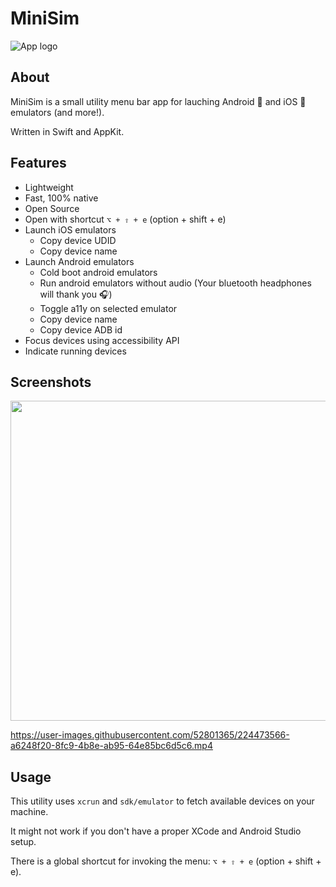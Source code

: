 # MiniSim

![App logo](/MiniSim/Assets.xcassets/AppIcon.appiconset/256.png)

## About

MiniSim is a small utility menu bar app for lauching Android 🤖 and iOS  emulators (and more!).

Written in Swift and AppKit. 

## Features
- Lightweight
- Fast, 100% native
- Open Source
- Open with shortcut `⌥ + ⇧ + e` (option + shift + e)
- Launch iOS emulators
    - Copy device UDID
    - Copy device name
- Launch Android emulators
    - Cold boot android emulators 
    - Run android emulators without audio (Your bluetooth headphones will thank you 🎧)
    - Toggle a11y on selected emulator
    - Copy device name
    - Copy device ADB id
- Focus devices using accessibility API
- Indicate running devices


## Screenshots 

<img width="512" src="https://user-images.githubusercontent.com/52801365/223483262-aa3bad72-2948-4893-87a0-578e5d3d8e89.png">

https://user-images.githubusercontent.com/52801365/224473566-a6248f20-8fc9-4b8e-ab95-64e85bc6d5c6.mp4

## Usage 

This utility uses `xcrun` and `sdk/emulator` to fetch available devices on your machine. 

It might not work if you don't have a proper XCode and Android Studio setup.

There is a global shortcut for invoking the menu: `⌥ + ⇧ + e` (option + shift + e).

